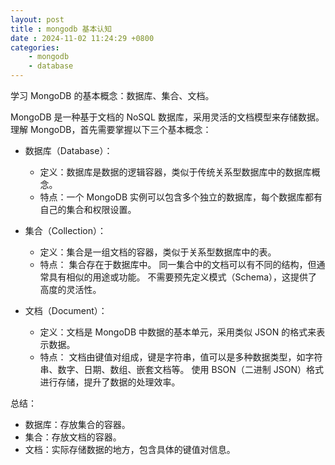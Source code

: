 ```yaml
---
layout: post
title : mongodb 基本认知
date : 2024-11-02 11:24:29 +0800
categories: 
    - mongodb
    - database
---
```


学习 MongoDB 的基本概念：数据库、集合、文档。

MongoDB 是一种基于文档的 NoSQL 数据库，采用灵活的文档模型来存储数据。理解 MongoDB，首先需要掌握以下三个基本概念：

- 数据库（Database）：
    - 定义：数据库是数据的逻辑容器，类似于传统关系型数据库中的数据库概念。
    - 特点：一个 MongoDB 实例可以包含多个独立的数据库，每个数据库都有自己的集合和权限设置。

- 集合（Collection）：
    - 定义：集合是一组文档的容器，类似于关系型数据库中的表。
    - 特点：
            集合存在于数据库中。
            同一集合中的文档可以有不同的结构，但通常具有相似的用途或功能。
            不需要预先定义模式（Schema），这提供了高度的灵活性。

- 文档（Document）：
    - 定义：文档是 MongoDB 中数据的基本单元，采用类似 JSON 的格式来表示数据。
    - 特点：
        文档由键值对组成，键是字符串，值可以是多种数据类型，如字符串、数字、日期、数组、嵌套文档等。
        使用 BSON（二进制 JSON）格式进行存储，提升了数据的处理效率。

总结：
- 数据库：存放集合的容器。
- 集合：存放文档的容器。
- 文档：实际存储数据的地方，包含具体的键值对信息。